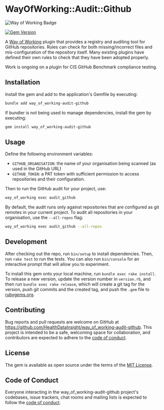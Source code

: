 # WayOfWorking::Audit::Github

<!-- Way of Working: Main Badge Holder Start -->
![Way of Working Badge](https://img.shields.io/badge/Way_of_Working-v2.0.1-%238169e3?labelColor=black)
<!-- Way of Working: Additional Badge Holder Start -->
<!-- Way of Working: Badge Holder End -->

[![Gem Version](https://badge.fury.io/rb/way_of_working-audit-github.svg)](https://badge.fury.io/rb/way_of_working-audit-github)

A [Way of Working](https://github.com/HealthDataInsight/way_of_working) plugin that provides a registry and auditing tool for GitHub repositories. Rules can check for both missing/incorrect files and mis-configuration of the repository itself. Many existing plugins have defined their own rules to check that they have been adopted properly.

Work is ongoing on a plugin for CIS GitHub Benchmark compliance testing.

## Installation

Install the gem and add to the application's Gemfile by executing:

```bash
bundle add way_of_working-audit-github
```

If bundler is not being used to manage dependencies, install the gem by executing:

```bash
gem install way_of_working-audit-github
```

## Usage

Define the following environment variables:

- `GITHUB_ORGANISATION`: the name of your organisation being scanned (as used in the GitHub URL)
- `GITHUB_TOKEN`: a PAT token with sufficient permission to access repositories and their configuration.

Then to run the GitHub audit for your project, use:

```bash
way_of_working exec audit_github
```

By default, the audit runs only against repositories that are configured as git remotes in your current project. To audit all repositories in your organisation, use the `--all-repos` flag:

```bash
way_of_working exec audit_github --all-repos
```

## Development

After checking out the repo, run `bin/setup` to install dependencies. Then, run `rake test` to run the tests. You can also run `bin/console` for an interactive prompt that will allow you to experiment.

To install this gem onto your local machine, run `bundle exec rake install`. To release a new version, update the version number in `version.rb`, and then run `bundle exec rake release`, which will create a git tag for the version, push git commits and the created tag, and push the `.gem` file to [rubygems.org](https://rubygems.org).

## Contributing

Bug reports and pull requests are welcome on GitHub at <https://github.com/HealthDataInsight/way_of_working-audit-github>. This project is intended to be a safe, welcoming space for collaboration, and contributors are expected to adhere to the [code of conduct](https://github.com/HealthDataInsight/way_of_working-audit-github/blob/main/CODE_OF_CONDUCT.md).

## License

The gem is available as open source under the terms of the [MIT License](https://opensource.org/licenses/MIT).

## Code of Conduct

Everyone interacting in the way_of_working-audit-github project's codebases, issue trackers, chat rooms and mailing lists is expected to follow the [code of conduct](https://github.com/HealthDataInsight/way_of_working-audit-github/blob/main/CODE_OF_CONDUCT.md).
